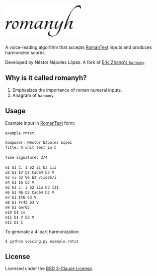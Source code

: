 # ![romany](romanylogo.png)

A voice-leading algorithm that accepts [RomanText](https://doi.org/10.5281/zenodo.3527756) inputs and produces harmonized scores.

Developed by Néstor Nápoles López. A fork of [Eric Zhang's `harmony`](https://github.com/ekzhang/harmony).

## Why is it called romanyh?

1. Emphasizes the importance of roman numeral inputs.
2. Anagram of `harmony`.


## Usage

Example input in [RomanText](https://doi.org/10.5281/zenodo.3527756) form:

`example.rntxt`
```
Composer: Néstor Nápoles López
Title: A unit test in C

Time signature: 3/4 

m1 b1 C: I b2 ii b3 iii
m2 b1 IV b2 Cad64 b3 V
m3 vi b2 V6 b3 viio65/i
m4 b1 I6 b3 V
m5 b1 c: i b2 iio b3 III
m6 b1 N6 b2 Cad64 b3 V
m7 b1 It6 b3 V
m8 b1 Fr43 b3 V
m9 b1 Ger65
m10 b1 iv
m11 b1 V b3 V
m12 b1 I
```

To generate a 4-part harmonization:

```shell
$ python voicing.py example.rntxt
```

## License

Licensed under the [BSD 3-Clause License](LICENSE.txt).

